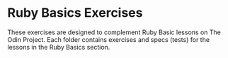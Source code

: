 # Ruby Basics Exercises

These exercises are designed to complement Ruby Basic lessons on The Odin
Project. Each folder contains exercises and specs (tests) for the lessons in the
Ruby Basics section.
